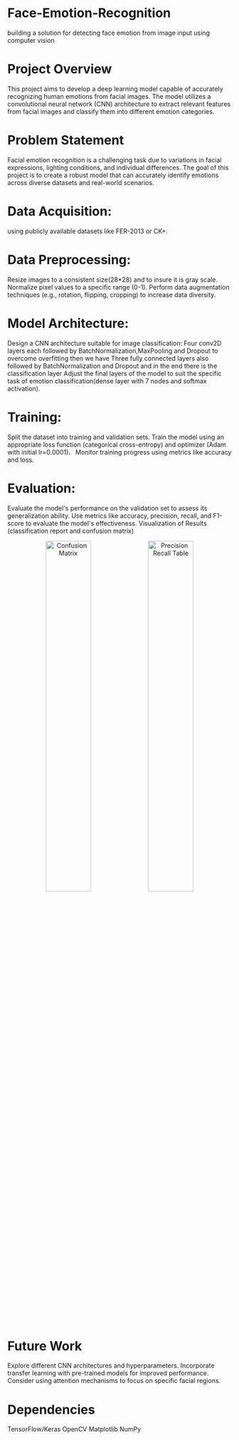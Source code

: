 # Face-Emotion-Recognition
building a solution for detecting face emotion from image input using computer vision

# Project Overview
This project aims to develop a deep learning model capable of accurately recognizing human emotions from facial images. The model utilizes a convolutional neural network (CNN) architecture to extract relevant features from facial images and classify them into different emotion categories.

# Problem Statement
Facial emotion recognition is a challenging task due to variations in facial expressions, lighting conditions, and individual differences. The goal of this project is to create a robust model that can accurately identify emotions across diverse datasets and real-world scenarios.


# Data Acquisition:
using publicly available datasets like FER-2013 or CK+.

# Data Preprocessing:
Resize images to a consistent size(28*28) and to insure it is gray scale.
Normalize pixel values to a specific range (0-1).
Perform data augmentation techniques (e.g., rotation, flipping, cropping) to increase data diversity.

# Model Architecture:
Design a CNN architecture suitable for image classification:
Four conv2D layers each followed by BatchNormalization,MaxPooling and Dropout to overcome overfitting
then we have Three fully connected layers also followed by BatchNormalization and Dropout and in the end there is the classification layer
Adjust the final layers of the model to suit the specific task of emotion classification(dense layer with 7 nodes and softmax activation).

# Training:
Split the dataset into training and validation sets.
Train the model using an appropriate loss function (categorical cross-entropy) and optimizer (Adam with initial lr=0.0001).   
Monitor training progress using metrics like accuracy and loss.

# Evaluation:
Evaluate the model's performance on the validation set to assess its generalization ability.
Use metrics like accuracy, precision, recall, and F1-score to evaluate the model's effectiveness.
Visualization of Results (classification report and confusion matrix)
<p align="center">
  <img src="(https://github.com/user-attachments/assets/59803c2c-495b-4f23-86f7-409c3504e5e1)" alt="Confusion Matrix" width="45%" />
  <img src="!(https://github.com/user-attachments/assets/72518584-337c-4dc9-a2ff-fc6dc2434081)" alt="Precision Recall Table" width="45%" />
</p>


# Future Work
Explore different CNN architectures and hyperparameters.
Incorporate transfer learning with pre-trained models for improved performance.
Consider using attention mechanisms to focus on specific facial regions.

# Dependencies
TensorFlow/Keras
OpenCV
Matplotlib
NumPy
